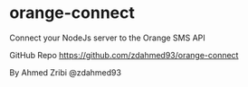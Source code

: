 # orange-connect
Connect your NodeJs server to the Orange SMS API

GitHub Repo https://github.com/zdahmed93/orange-connect

By Ahmed Zribi @zdahmed93